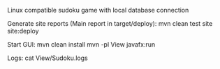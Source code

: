 Linux compatible sudoku game with local database connection

Generate site reports (Main report in target/deploy):
mvn clean test site site:deploy

Start GUI:
mvn clean install
mvn -pl View javafx:run

Logs:
cat View/Sudoku.logs
